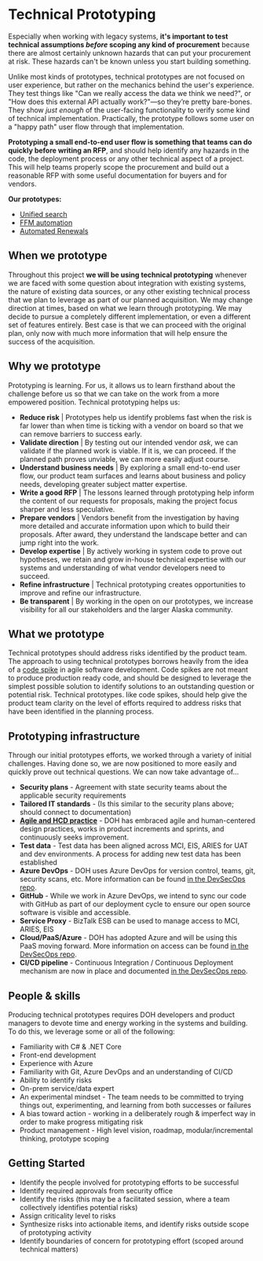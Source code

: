 # Technical Prototyping
Especially when working with legacy systems, **it's important to test technical assumptions *before* scoping any kind of procurement** because there are almost certainly unknown hazards that can put your procurement at risk. These hazards can't be known unless you start building something.

Unlike most kinds of prototypes, technical prototypes are not focused on user experience, but rather on the mechanics behind the user's experience. They test things like "Can we really access the data we think we need?", or "How does this external API actually work?"—so they’re pretty bare-bones. They show *just enough* of the user-facing functionality to verify some kind of technical implementation. Practically, the prototype follows some user on a "happy path" user flow through that implementation.

**Prototyping a small end-to-end user flow is something that teams can do quickly before writing an RFP**, and should help identify any hazards in the code, the deployment process or any other technical aspect of a project. This will help teams properly scope the procurement and build out a reasonable RFP with some useful documentation for buyers and for vendors.

**Our prototypes:**

- [Unified search](technical-prototyping-unified-search.md)
- [FFM automation](technical-prototyping-ffm-automated-registration.md)
- [Automated Renewals](https://github.com/AlaskaDHSS/RFP-ARIES-AutomatedRenewals/blob/main/Attachment%2007%20Automated%20Renewals%20Technical%20Prototype%20Findings.md)

## When we prototype

Throughout this project **we will be using technical prototyping** whenever we are faced with some question about integration with existing systems, the nature of existing data sources, or any other existing technical process that we plan to leverage as part of our planned acquisition. We may change direction at times, based on what we learn through prototyping. We may decide to pursue a completely different implementation, or even a different set of features entirely. Best case is that we can proceed with the original plan, only now with much more information that will help ensure the success of the acquisition.

## Why we prototype

Prototyping is learning. For us, it allows us to learn firsthand about the challenge before us so that we can take on the work from a more empowered position. Technical prototyping helps us:

- **Reduce risk** | Prototypes help us identify problems fast when the risk is far lower than when time is ticking with a vendor on board so that we can remove barriers to success early.
- **Validate direction** | By testing out our intended vendor _ask_, we can validate if the planned work is viable. If it is, we can proceed. If the planned path proves unviable, we can more easily adjust course.
- **Understand business needs** | By exploring a small end-to-end user flow, our product team surfaces and learns about business and policy needs, developing greater subject matter expertise.
- **Write a good RFP** | The lessons learned through prototyping help inform the content of our requests for proposals, making the project focus sharper and less speculative.
- **Prepare vendors** | Vendors benefit from the investigation by having more detailed and accurate information upon which to build their proposals. After award, they understand the landscape better and can jump right into the work.
- **Develop expertise** | By actively working in system code to prove out hypotheses, we retain and grow in-house technical expertise with our systems and understanding of what vendor developers need to succeed.
- **Refine infrastructure** | Technical prototyping creates opportunities to improve and refine our infrastructure.
- **Be transparent** | By working in the open on our prototypes, we increase visibility for all our stakeholders and the larger Alaska community.

## What we prototype

Technical prototypes should address risks identified by the product team. The approach to using technical prototypes borrows heavily from the idea of a [code spike](http://agiledictionary.com/209/spike/) in agile software development. Code spikes are not meant to produce production ready code, and should be designed to leverage the simplest possible solution to identify solutions to an outstanding question or potential risk. Technical prototypes. like code spikes, should help give the product team clarity on the level of efforts required to address risks that have been identified in the planning process.

## Prototyping infrastructure

Through our initial prototypes efforts, we worked through a variety of initial challenges. Having done so, we are now positioned to more easily and quickly prove out technical questions. We can now take advantage of...

- **Security plans** - Agreement with state security teams about the applicable security requirements 
- **Tailored IT standards** - (Is this similar to the security plans above; should connect to documentation)
- **[Agile and HCD practice](https://github.com/akhealth/EIS-Modernization/blob/master/how-we-work.md)** - DOH has embraced agile and human-centered design practices, works in product increments and sprints, and continuously seeks improvement.
- **Test data** - Test data has been aligned across MCI, EIS, ARIES for UAT and dev environments. A process for adding new test data has been established 
- **Azure DevOps** - DOH uses Azure DevOps for version control, teams, git, security scans, etc. More information can be found [in the DevSecOps repo](https://github.com/akhealth/DevSecOpsMvp).
- **GitHub** - While we work in Azure DevOps, we intend to sync our code with GitHub as part of our deployment cycle to ensure our open source software is visible and accessible.
- **Service Proxy** - BizTalk ESB can be used to manage access to MCI, ARIES, EIS 
- **Cloud/PaaS/Azure** - DOH has adopted Azure and will be using this PaaS moving forward. More information on access can be found [in the DevSecOps repo](https://github.com/akhealth/DevSecOpsMvp/blob/master/Azure.md).
- **CI/CD pipeline** - Continuous Integration / Continuous Deployment mechanism are now in place and documented [in the DevSecOps repo](https://github.com/akhealth/DevSecOpsMvp/blob/master/vsts/GitBranchingStrategy.md).

## People & skills

Producing technical prototypes requires DOH developers and product managers to devote time and energy working in the systems and building. To do this, we leverage some or all of the following:

- Familiarity with C# & .NET Core
- Front-end development 
- Experience with Azure
- Familiarity with Git, Azure DevOps and an understanding of CI/CD 
- Ability to identify risks
- On-prem service/data expert
- An experimental mindset - The team needs to be committed to trying things out, experimenting, and learning from both successes or failures
- A bias toward action - working in a deliberately rough & imperfect way in order to make progress mitigating risk
- Product management - High level vision, roadmap, modular/incremental thinking, prototype scoping

## Getting Started

- Identify the people involved for prototyping efforts to be successful
- Identify required approvals from security office
- Identify the risks (this may be a facilitated session, where a team collectively identifies potential risks)
- Assign criticality level to risks
- Synthesize risks into actionable items, and identify risks outside scope of prototyping activity
- Identify boundaries of concern for prototyping effort (scoped around technical matters)
